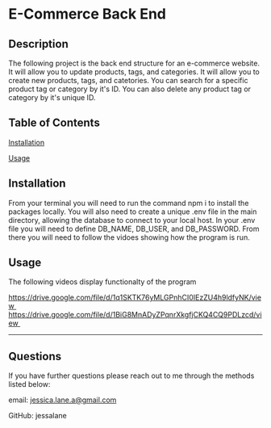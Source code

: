 
  # E-Commerce Back End

  ## Description
  The following project is the back end structure for an e-commerce website. It will allow you to update products, tags, and categories. It will allow you to create new products, tags, and catetories. You can search for a specific product tag or category by it's ID. You can also delete any product tag or category by it's unique ID. 

  ## Table of Contents
  [Installation](#installation)

  [Usage](#usage)

  ## Installation
  From your terminal you will need to run the command npm i to install the packages locally. You will also need to create a unique .env file in the main directory, allowing the database to connect to your local host. In your .env file you will need to define DB_NAME, DB_USER, and DB_PASSWORD. From there you will need to follow the vidoes showing how the program is run.

  ## Usage
  The following videos display functionalty of the program

  https://drive.google.com/file/d/1q1SKTK76yMLGPnhCI0IEzZU4h9ldfyNK/view 
  https://drive.google.com/file/d/1BiG8MnADyZPqnrXkgfjCKQ4CQ9PDLzcd/view 

  ---

  ## Questions
  If you have further questions please reach out to me through the methods listed below:

  email: jessica.lane.a@gmail.com

  GitHub: jessalane
